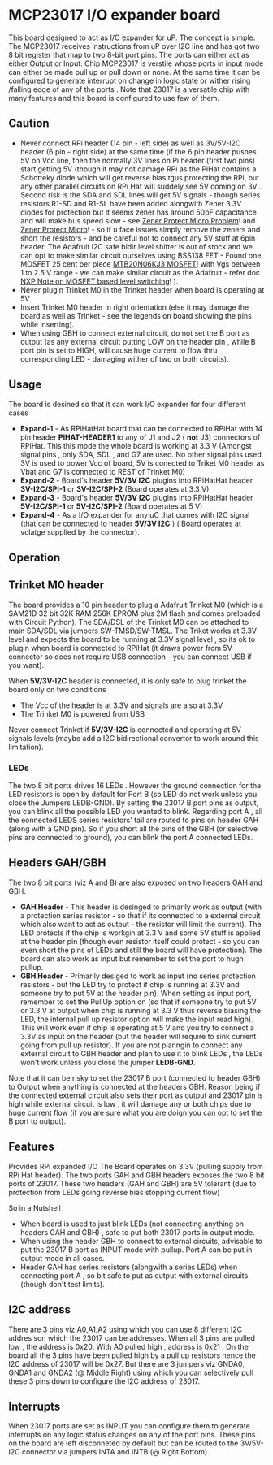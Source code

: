 # MCP23017 I/O expander board
This board designed to act as I/O expander for uP. The concept is simple. The MCP23017 receives instructions 
from uP over I2C line and has got two 8 bit register that map to two 8-bit port pins. The ports can either act as 
either Output or Input. Chip MCP23017 is verstile whose ports in input mode can either be made pull up or pull down or none. At the same time it can be configured to generate interrupt on change in logic state or wither rising /falling edge of any of the ports . Note that 23017 is a versatile chip with many features and this board is configured to use few of them.

## Caution
  - Never connect RPi header (14 pin - left side) as well as 3V/5V-I2C header (6 pin - right side) at the same time (if the 6 pin header pushes 5V on Vcc line, then the normally 3V lines on Pi header (first two pins) start getting 5V (though it may not damage RPi as the PiHat contains a Schotteky diode which will get reverse bias tgus protecting the RPi, but any other parallel circuits on RPi Hat will suddely see 5V coming on 3V . Second risk is the SDA and SDL lines will get 5V signals - though series resistors R1-SD and R1-SL have been added alongwith Zener 3.3V diodes for protection but it seems zener has around 50pF capacitance and will make bus speed slow - see [Zener Protect Micro Problem](https://electronics.stackexchange.com/questions/140412/how-does-a-zener-protect-my-microcontroller)! and [Zener Protect Micro](https://electronics.stackexchange.com/questions/140412/how-does-a-zener-protect-my-microcontroller)!  - so if u face issues simply remove the zeners and short the resistors - and be careful not to connect any 5V stuff at 6pin header. The Adafruit I2C safe bidir level shifter is out of stock and we can opt to make similar circuit ourselves using BSS138 FET  - Found one MOSFET 25 cent per piece [MTB20N06KJ3 MOSFET](https://datasheet.lcsc.com/szlcsc/1910111742_CYSTECH-MTB20N06KJ3_C373426.pdf)! with Vgs between 1 to 2.5 V range - we can make similar circuit as the Adafruit - refer doc [NXP Note on MOSFET based level switching](https://cdn-shop.adafruit.com/datasheets/AN10441.pdf)! ).
  - Never plugin Trinket M0 in the Trinket header when board is operating at 5V 
  - Insert Trinket M0 header in right orientation (else it may damage the board as well as Trinket - see the legends on board showing the pins while inserting).
  - When using GBH to connect external circuit, do not set the B port as output (as any external circuit putting LOW on the header pin , while B port pin is set to HIGH, will cause huge current to flow thru corresponding LED - damaging wither of two or both circuits).

## Usage
The board is desined so that it can work I/O expander for four different cases
  - **Expand-1** - As RPiHatHat board that can be connected to RPiHat with 14 pin header **PIHAT-HEADER1** to any of J1 and  J2 ( **not** J3) connectors of RPiHat. This this mode the whole board is working at 3.3 V (Amongst signal pins , only SDA, SDL , and G7 are used. No other signal pins used. 3V is used to power Vcc of board, 5V is conected to Triket M0 header as Vbat and G7 is connected to REST of Trinket M0)
  - **Expand-2** - Board's header **5V/3V I2C** plugins into RPiHatHat header **3V-I2C/SPI-1** or **3V-I2C/SPI-2**  (Board operates at 3.3 V)
  - **Expand-3** - Board's header **5V/3V I2C** plugins into RPiHatHat header **5V-I2C/SPI-1** or **5V-I2C/SPI-2**  (Board operates at 5 V)
  - **Expand-4** - As a I/O expander for any uC that comes with I2C signal (that can be connected to header **5V/3V I2C** ) ( Board operates at volatge supplied by the connector).

## Operation

## Trinket M0 header
The board provides a 10 pin header to plug a Adafruit Trinket M0  (which is a SAM21D 32 bit 32K RAM 256K EPROM plus 2M flash and comes preloaded with Circuit Python). The SDA/DSL of the Trinket M0 can be attached to main SDA/SDL via jumpers SW-TMSD/SW-TMSL. The Triket works at 3.3V level and expects the board to be running at 3.3V signal level , so its ok to plugin when board is connected to RPiHat (it draws power from 5V connector so does not require USB connection - you can connect USB if you want). 

When **5V/3V-I2C** header is connected, it is only safe to plug trinket the board only on two conditions
  - The Vcc of the header is at 3.3V and signals are also at 3.3V
  - The Trinket M0 is powered from USB

Never connect Trinket if **5V/3V-I2C** is connected and operating at 5V signals levels (maybe add a I2C bidirectional convertor to work around this limitation).

### LEDs
The two 8 bit ports drives 16 LEDs . However the ground connection for the LED resistors is open by default for Port B (so LED do not work unless you close the Jumpers LEDB-GND). By setting the 23017 B port pins as output, you can blink all the possible LED you wanted to blink. Regarding port A , all the eonnected LEDS series resistors' tail are routed to pins on header GAH (along with a GND pin). So if you short all the pins of the GBH (or selective pins are connected to ground), you can blink the port A connected LEDs.

## Headers GAH/GBH
The two 8 bit ports (viz A and B) are also exposed on two headers GAH and GBH. 
  - **GAH Header** - This header is desinged to primarily work as output (with a protection series resistor - so that if its connected to a external circuit which also want to act as output - the resistor will limit the current). The LED protects if the chip is workgin at 3.3 V and some 5V stuff is applied at the header pin (though even resistor itself could protect - so you can even short the pins of LEDs and still the board will have protection). The board can also work as input but remember to set the port to hugh pullup.
  - **GBH Header** - Primarily desiged to work as input (no series protection resistors - but the LED try to protect if chip is running at 3.3V and someone try to put 5V at the header pin). When setting as input port, remember to set the PullUp option on (so that if someone try to put 5V or 3.3 V at output when chip is running at 3.3 V thus reverse biasing the LED, the internal pull up resistor option will make the input read high). This will work even if chip is operating at 5 V and you try to connect a 3.3V as input on the header (but the header will require to sink current going from pull up resistor). If you are not planngin to connect any external circuit to GBH header and plan to use it to blink LEDs , the LEDs won't work unless you close the jumper **LEDB-GND**.
 

Note that it can be risky to set the 23017 B port (connected to header GBH) to Output when anything is connected at the headers GBH. Reason being if the connected external circuit also sets their port as output and 23017 pin is high while external circuit is low , it will damage any or both chips due to huge current flow (if you are sure what you are doign you can opt to set the B port to output).


## Features
Provides RPi expanded I/O
The Board operates on 3.3V (pulling supply from RPi Hat header).
The two ports GAH and GBH headers exposes the two 8 bit ports of 23017.
These two headers (GAH and GBH) are 5V tolerant (due to protection from LEDs going reverse bias stopping current flow)


So in a Nutshell
  - When board is used to just blink LEDs (not connecting anything on headers GAH and GBH) , safe to put both 23017 ports in output mode.
  - When using the header GBH to connect to external circuits, advisable to put the 23017 B port as INPUT mode with pullup. Port A can be put in output mode in all cases.
  - Header GAH has series resistors (alongwith a series LEDs) when connecting port A , so bit safe to put as output with external circuits (though don't test limits).


## I2C address
There are 3 pins viz A0,A1,A2 using which you can use 8 different I2C addres son which the 23017 can be addresses.
When all 3 pins are pulled low , the address is 0x20. With A0 pulled high , address is 0x21 .
On the board all the 3 pins have been pulled high by a pull up resistors hence the I2C address of 23017 will be 0x27. But there are 3 jumpers viz GNDA0, GNDA1 and GNDA2 (@ Middle Right) using which you can selectively pull these 3 pins down to configure the I2C address of 23017.

## Interrupts
When 23017 ports are set as INPUT you can configure them to generate interrupts on any logic status changes on any of the port pins. These pins on the board are left disconneted by default but can be routed to the 3V/5V-I2C connector via jumpers INTA and INTB (@ Right Bottom).
